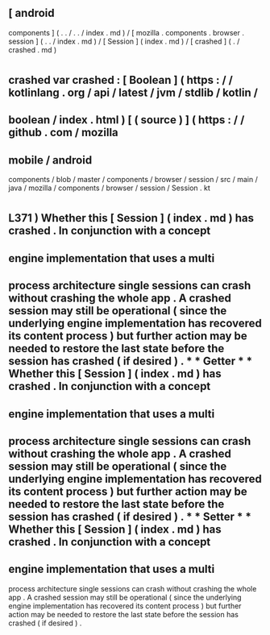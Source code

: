 [
android
-
components
]
(
.
.
/
.
.
/
index
.
md
)
/
[
mozilla
.
components
.
browser
.
session
]
(
.
.
/
index
.
md
)
/
[
Session
]
(
index
.
md
)
/
[
crashed
]
(
.
/
crashed
.
md
)
#
crashed
var
crashed
:
[
Boolean
]
(
https
:
/
/
kotlinlang
.
org
/
api
/
latest
/
jvm
/
stdlib
/
kotlin
/
-
boolean
/
index
.
html
)
[
(
source
)
]
(
https
:
/
/
github
.
com
/
mozilla
-
mobile
/
android
-
components
/
blob
/
master
/
components
/
browser
/
session
/
src
/
main
/
java
/
mozilla
/
components
/
browser
/
session
/
Session
.
kt
#
L371
)
Whether
this
[
Session
]
(
index
.
md
)
has
crashed
.
In
conjunction
with
a
concept
-
engine
implementation
that
uses
a
multi
-
process
architecture
single
sessions
can
crash
without
crashing
the
whole
app
.
A
crashed
session
may
still
be
operational
(
since
the
underlying
engine
implementation
has
recovered
its
content
process
)
but
further
action
may
be
needed
to
restore
the
last
state
before
the
session
has
crashed
(
if
desired
)
.
*
*
Getter
*
*
Whether
this
[
Session
]
(
index
.
md
)
has
crashed
.
In
conjunction
with
a
concept
-
engine
implementation
that
uses
a
multi
-
process
architecture
single
sessions
can
crash
without
crashing
the
whole
app
.
A
crashed
session
may
still
be
operational
(
since
the
underlying
engine
implementation
has
recovered
its
content
process
)
but
further
action
may
be
needed
to
restore
the
last
state
before
the
session
has
crashed
(
if
desired
)
.
*
*
Setter
*
*
Whether
this
[
Session
]
(
index
.
md
)
has
crashed
.
In
conjunction
with
a
concept
-
engine
implementation
that
uses
a
multi
-
process
architecture
single
sessions
can
crash
without
crashing
the
whole
app
.
A
crashed
session
may
still
be
operational
(
since
the
underlying
engine
implementation
has
recovered
its
content
process
)
but
further
action
may
be
needed
to
restore
the
last
state
before
the
session
has
crashed
(
if
desired
)
.
